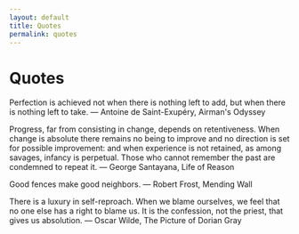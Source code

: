 ```yaml
---
layout: default
title: Quotes
permalink: quotes
---
```


# Quotes

Perfection is achieved not when there is nothing left to add, but when there is nothing left to take. ― Antoine de Saint-Exupéry, Airman's Odyssey

Progress, far from consisting in change, depends on retentiveness. When change is absolute there remains no being to improve and no direction is set for possible improvement: and when experience is not retained, as among savages, infancy is perpetual. Those who cannot remember the past are condemned to repeat it. ― George Santayana, Life of Reason

Good fences make good neighbors. ― Robert Frost, Mending Wall

There is a luxury in self-reproach. When we blame ourselves, we feel that no one else has a right to blame us. It is the confession, not the priest, that gives us absolution. ― Oscar Wilde, The Picture of Dorian Gray
